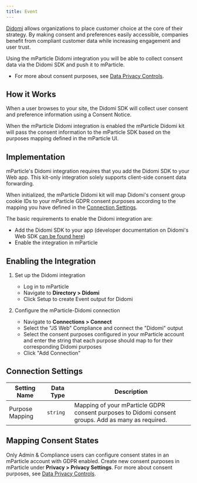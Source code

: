 ```yaml
---
title: Event
---
```


[Didomi](https://www.didomi.io/) allows organizations to place customer choice at the core of their strategy. By making consent and preferences easily accessible, companies benefit from compliant customer data while increasing engagement and user trust.

Using the mParticle Didomi integration you will be able to collect consent data via the Didomi SDK and push it to mParticle.

* For more about consent purposes, see [Data Privacy Controls](/guides/data-privacy-controls/).

## How it Works

When a user browses to your site, the Didomi SDK will collect user consent and preference information using a Consent Notice.

When the mParticle Didomi integration is enabled the mParticle Didomi kit will pass the consent information to the mParticle SDK based on the purposes mapping defined in the mParticle UI.

## Implementation

mParticle's Didomi integration requires that you add the Didomi SDK to your Web app. This kit-only integration solely supports client-side consent data forwarding.

When initialized, the mParticle Didomi kit will map Didomi's consent group cookie IDs to your mParticle GDPR consent purposes according to the mapping you have defined in the [Connection Settings](#connection-settings).

The basic requirements to enable the Didomi integration are:

-   Add the Didomi SDK to your app (developer documentation on Didomi's Web SDK [can be found here](https://developers.didomi.io/cmp/web-sdk))
-   Enable the integration in mParticle

## Enabling the Integration

1. Set up the Didomi integration
   * Log in to mParticle
   * Navigate to **Directory > Didomi**
   * Click Setup to create Event output for Didomi
  

2. Configure the mParticle-Didomi connection
   * Navigate to **Connections > Connect**
   * Select the "JS Web" Compliance and connect the "Didomi" output 
   * Select the consent purposes configured in your mParticle account and enter the string that each purpose should map to for their corresponding Didomi purposes
   * Click "Add Connection"


## Connection Settings

| Setting Name    | Data Type | Description                                                                 |
| --------------- | --------- | --------------------------------------------------------------------------- |
| Purpose Mapping | `string`  | Mapping of your mParticle GDPR consent purposes to Didomi consent groups. Add as many as required. |

## Mapping Consent States

Only Admin & Compliance users can configure consent states in an mParticle account with GDPR enabled. Create new consent purposes in mParticle under **Privacy > Privacy Settings**. For more about consent purposes, see [Data Privacy Controls](/guides/data-privacy-controls/).
